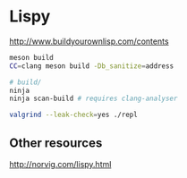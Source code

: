 # Lispy

http://www.buildyourownlisp.com/contents


```bash
meson build
CC=clang meson build -Db_sanitize=address

# build/
ninja
ninja scan-build # requires clang-analyser

valgrind --leak-check=yes ./repl
```

## Other resources

http://norvig.com/lispy.html
